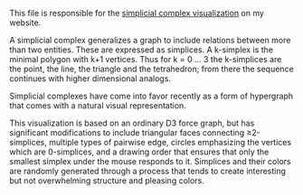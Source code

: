 This file is responsible for the [simplicial complex
visualization](web.cecs.pdx.edu/jalt/simplex.html) on my
website. 

A simplicial complex generalizes a graph to include relations between more than two entities. These are expressed as simplices. A k-simplex is the minimal polygon with k+1 vertices. Thus for k = 0 ... 3 the k-simplices are the point, the line, the triangle and the tetrahedron; from there the sequence continues with higher dimensional analogs. 

Simplicial complexes have come into favor recently as a form of hypergraph that comes with a natural visual representation. 

This visualization is based on an ordinary D3 force graph, but has significant modifications to include triangular faces connecting ≥2-simplices, multiple types of pairwise edge, circles emphasizing the vertices which are 0-simplices, and a drawing order that ensures that only the smallest simplex under the mouse responds to it. Simplices and their colors are randomly generated through a process that tends to create interesting but not overwhelming structure and pleasing colors.
